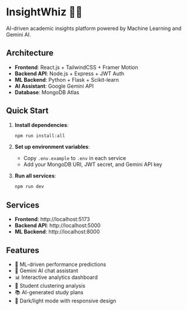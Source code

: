 # InsightWhiz 🧠✨

AI-driven academic insights platform powered by Machine Learning and Gemini AI.

## Architecture

- **Frontend**: React.js + TailwindCSS + Framer Motion
- **Backend API**: Node.js + Express + JWT Auth
- **ML Backend**: Python + Flask + Scikit-learn
- **AI Assistant**: Google Gemini API
- **Database**: MongoDB Atlas

## Quick Start

1. **Install dependencies**:
   ```bash
   npm run install:all
   ```

2. **Set up environment variables**:
   - Copy `.env.example` to `.env` in each service
   - Add your MongoDB URI, JWT secret, and Gemini API key

3. **Run all services**:
   ```bash
   npm run dev
   ```

## Services

- **Frontend**: http://localhost:5173
- **Backend API**: http://localhost:5000
- **ML Backend**: http://localhost:8000

## Features

- 🎯 ML-driven performance predictions
- 🤖 Gemini AI chat assistant
- 📊 Interactive analytics dashboard
- 👥 Student clustering analysis
- 📚 AI-generated study plans
- 🎨 Dark/light mode with responsive design